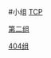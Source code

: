 #小组
[TCP](https://github.com/seed2013/comnet2015/tree/master/ch3/tcp)

[第二组](https://github.com/seed2013/comnet2015/tree/master/ch3/group2)

[404组](https://github.com/seed2013/comnet2015/tree/master/ch3/404组)
